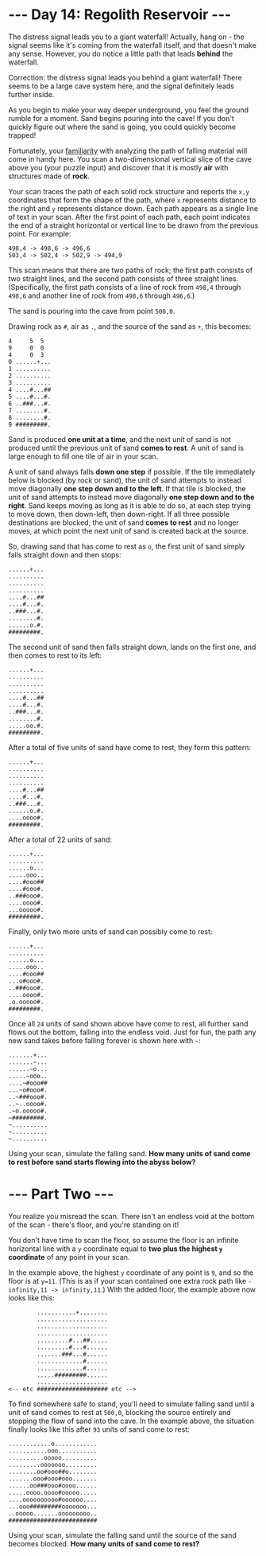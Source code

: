 # --- Day 14: Regolith Reservoir ---
The distress signal leads you to a giant waterfall! Actually, hang on - the signal seems like it's coming from the 
waterfall itself, and that doesn't make any sense. However, you do notice a little path that leads **behind** the 
waterfall.

Correction: the distress signal leads you behind a giant waterfall! There seems to be a large cave system here, and 
the signal definitely leads further inside.

As you begin to make your way deeper underground, you feel the ground rumble for a moment. Sand begins pouring into 
the cave! If you don't quickly figure out where the sand is going, you could quickly become trapped!

Fortunately, your [familiarity](https://adventofcode.com/2018/day/17) with analyzing the path of falling material will 
come in handy here. You scan a two-dimensional vertical slice of the cave above you (your puzzle input) and discover 
that it is mostly **air** with structures made of **rock**.

Your scan traces the path of each solid rock structure and reports the `x,y` coordinates that form the shape of the 
path, where `x` represents distance to the right and `y` represents distance down. Each path appears as a single line 
of text in your scan. After the first point of each path, each point indicates the end of a straight horizontal or 
vertical line to be drawn from the previous point. For example:

```
498,4 -> 498,6 -> 496,6
503,4 -> 502,4 -> 502,9 -> 494,9
```

This scan means that there are two paths of rock; the first path consists of two straight lines, and the second path 
consists of three straight lines. (Specifically, the first path consists of a line of rock from `498,4` through 
`498,6` and another line of rock from `498,6` through `496,6`.)

The sand is pouring into the cave from point `500,0`.

Drawing rock as `#`, air as `.`, and the source of the sand as `+`, this becomes:

```
4     5  5
9     0  0
4     0  3
0 ......+...
1 ..........
2 ..........
3 ..........
4 ....#...##
5 ....#...#.
6 ..###...#.
7 ........#.
8 ........#.
9 #########.
```

Sand is produced **one unit at a time**, and the next unit of sand is not produced until the previous unit of sand 
**comes to rest**. A unit of sand is large enough to fill one tile of air in your scan.

A unit of sand always falls **down one step** if possible. If the tile immediately below is blocked (by rock or sand), 
the unit of sand attempts to instead move diagonally **one step down and to the left**. If that tile is blocked, the 
unit of sand attempts to instead move diagonally **one step down and to the right**. Sand keeps moving as long as it 
is able to do so, at each step trying to move down, then down-left, then down-right. If all three possible 
destinations are blocked, the unit of sand **comes to rest** and no longer moves, at which point the next unit of sand 
is created back at the source.

So, drawing sand that has come to rest as `o`, the first unit of sand simply falls straight down and then stops:

```
......+...
..........
..........
..........
....#...##
....#...#.
..###...#.
........#.
......o.#.
#########.
```

The second unit of sand then falls straight down, lands on the first one, and then comes to rest to its left:

```
......+...
..........
..........
..........
....#...##
....#...#.
..###...#.
........#.
.....oo.#.
#########.
```

After a total of five units of sand have come to rest, they form this pattern:

```
......+...
..........
..........
..........
....#...##
....#...#.
..###...#.
......o.#.
....oooo#.
#########.
```

After a total of 22 units of sand:

```
......+...
..........
......o...
.....ooo..
....#ooo##
....#ooo#.
..###ooo#.
....oooo#.
...ooooo#.
#########.
```

Finally, only two more units of sand can possibly come to rest:

```
......+...
..........
......o...
.....ooo..
....#ooo##
...o#ooo#.
..###ooo#.
....oooo#.
.o.ooooo#.
#########.
```

Once all `24` units of sand shown above have come to rest, all further sand flows out the bottom, falling into the 
endless void. Just for fun, the path any new sand takes before falling forever is shown here with `~`:

```
.......+...
.......~...
......~o...
.....~ooo..
....~#ooo##
...~o#ooo#.
..~###ooo#.
..~..oooo#.
.~o.ooooo#.
~#########.
~..........
~..........
~..........
```

Using your scan, simulate the falling sand. **How many units of sand come to rest before sand starts flowing into the 
abyss below?**

# --- Part Two ---
You realize you misread the scan. There isn't an endless void at the bottom of the scan - there's floor, and you're 
standing on it!

You don't have time to scan the floor, so assume the floor is an infinite horizontal line with a `y` coordinate equal 
to **two plus the highest `y` coordinate** of any point in your scan.

In the example above, the highest `y` coordinate of any point is `9`, and so the floor is at `y=11`. (This is as if 
your scan contained one extra rock path like `-infinity,11 -> infinity,11`.) With the added floor, the example above 
now looks like this:

```
        ...........+........
        ....................
        ....................
        ....................
        .........#...##.....
        .........#...#......
        .......###...#......
        .............#......
        .............#......
        .....#########......
        ....................
<-- etc #################### etc -->
```

To find somewhere safe to stand, you'll need to simulate falling sand until a unit of sand comes to rest at `500,0`, 
blocking the source entirely and stopping the flow of sand into the cave. In the example above, the situation finally 
looks like this after `93` units of sand come to rest:

```
............o............
...........ooo...........
..........ooooo..........
.........ooooooo.........
........oo#ooo##o........
.......ooo#ooo#ooo.......
......oo###ooo#oooo......
.....oooo.oooo#ooooo.....
....oooooooooo#oooooo....
...ooo#########ooooooo...
..ooooo.......ooooooooo..
#########################
```

Using your scan, simulate the falling sand until the source of the sand becomes blocked. **How many units of sand 
come to rest?**
